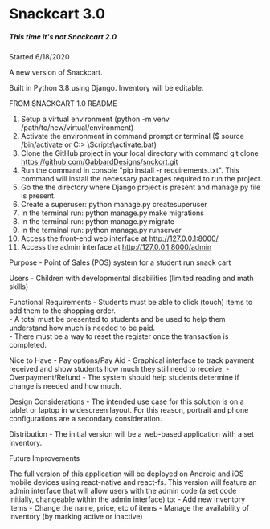 # Snackcart 3.0 
#####  This time it's not Snackcart 2.0

Started 6/18/2020 

A new version of Snackcart. 

Built in Python 3.8 using Django.
Inventory will be editable.

FROM SNACKCART 1.0 README

1. Setup a virtual environment (python -m venv /path/to/new/virtual/environment)
2. Activate the environment in command prompt or terminal ($ source <venv>/bin/activate or C:\> <venv>\Scripts\activate.bat)
3. Clone the GitHub project in your local directory with command git clone https://github.com/GabbardDesigns/snckcrt.git
4. Run the command in console "pip install -r requirements.txt".  This command will install the necessary packages required to run the project.
5. Go the the directory where Django project is present and manage.py file is present.
6. Create a superuser: python manage.py createsuperuser
6. In the terminal run: python manage.py make migrations
7. In the terminal run: python manage.py migrate
8. In the terminal run: python manage.py runserver
9. Access the front-end web interface at http://127.0.0.1:8000/ 
10. Access the admin interface at http://127.0.0.1:8000/admin

Purpose
     - Point of Sales (POS) system for a student run snack cart   

Users 
     - Children with developmental disabilities (limited reading and math skills)

Functional Requirements
     - Students must be able to click (touch) items to add them to the shopping order.  
     - A total must be presented to students and be used to help them understand how much is needed to be paid.  
     - There must be a way to reset the register once the transaction is completed. 

Nice to Have
     - Pay options/Pay Aid - Graphical interface to track payment received and show students how much they still need to receive.
     - Overpayment/Refund - The system should help students determine if change is needed and how much.  

Design Considerations
     - The intended use case for this solution is on a tablet or laptop in widescreen layout.  For this reason, portrait and phone configurations are a secondary consideration.

Distribution
     - The initial version will be a web-based application with a set inventory.  

Future Improvements

The full version of this application will be deployed on Android and iOS mobile devices using react-native and react-fs.  This version will feature an admin interface that will allow users with the admin code (a set code initially, changeable within the admin interface) to:
     - Add new inventory items
     - Change the name, price, etc of items
     - Manage the availability of inventory (by marking active or inactive)
